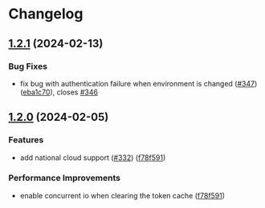 # Changelog

## [1.2.1](https://github.com/microsoftgraph/msgraph-cli-core/compare/v1.2.0...v1.2.1) (2024-02-13)


### Bug Fixes

* fix bug with authentication failure when environment is changed ([#347](https://github.com/microsoftgraph/msgraph-cli-core/issues/347)) ([eba1c70](https://github.com/microsoftgraph/msgraph-cli-core/commit/eba1c70f49ada4fafaf05a647fed580b60c6a6d1)), closes [#346](https://github.com/microsoftgraph/msgraph-cli-core/issues/346)

## [1.2.0](https://github.com/microsoftgraph/msgraph-cli-core/compare/v1.1.0...v1.2.0) (2024-02-05)


### Features

* add national cloud support ([#332](https://github.com/microsoftgraph/msgraph-cli-core/issues/332)) ([f78f591](https://github.com/microsoftgraph/msgraph-cli-core/commit/f78f5911ff9fa8a1dcf383431741face4f3c4fad))


### Performance Improvements

* enable concurrent io when clearing the token cache ([f78f591](https://github.com/microsoftgraph/msgraph-cli-core/commit/f78f5911ff9fa8a1dcf383431741face4f3c4fad))

